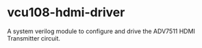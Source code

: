 # vcu108-hdmi-driver
A system verilog module to configure and drive the ADV7511 HDMI Transmitter circuit.
